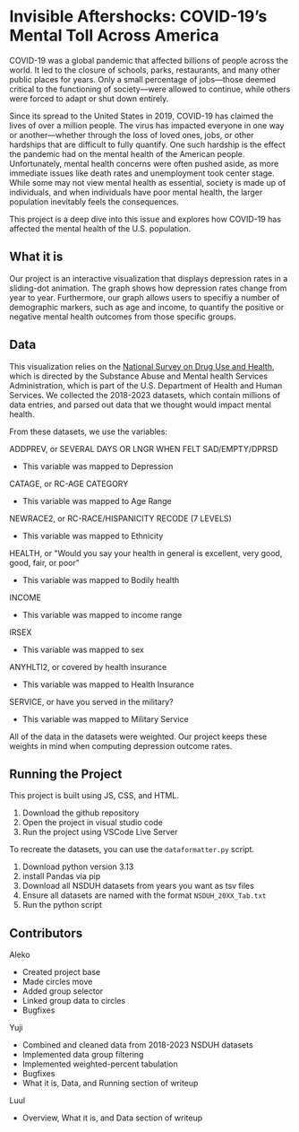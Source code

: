 # Invisible Aftershocks: COVID-19’s Mental Toll Across America

COVID-19 was a global pandemic that affected billions of people across the world. It led to the closure of schools, parks, restaurants, and many other public places for years. Only a small percentage of jobs—those deemed critical to the functioning of society—were allowed to continue, while others were forced to adapt or shut down entirely.

Since its spread to the United States in 2019, COVID-19 has claimed the lives of over a million people. The virus has impacted everyone in one way or another—whether through the loss of loved ones, jobs, or other hardships that are difficult to fully quantify.
One such hardship is the effect the pandemic had on the mental health of the American people. Unfortunately, mental health concerns were often pushed aside, as more immediate issues like death rates and unemployment took center stage. While some may not view mental health as essential, society is made up of individuals, and when individuals have poor mental health, the larger population inevitably feels the consequences.

This project is a deep dive into this issue and explores how COVID-19 has affected the mental health of the U.S. population.

## What it is

Our project is an interactive visualization that displays depression rates in a sliding-dot animation. The graph shows how depression rates change from year to year. Furthermore, our graph allows users to specifiy a number of demographic markers, such as age and income, to quantify the positive or negative mental health outcomes from those specific groups.

## Data

This visualization relies on the [National Survey on Drug Use and Health](https://www.samhsa.gov/data/data-we-collect/nsduh-national-survey-drug-use-and-health/datafiles), which is directed by the Substance Abuse and Mental health Services Administration, which is part of the U.S. Department of Health and Human Services. We collected the 2018-2023 datasets, which contain millions of data entries, and parsed out data that we thought would impact mental health.

From these datasets, we use the variables:

ADDPREV, or SEVERAL DAYS OR LNGR WHEN FELT SAD/EMPTY/DPRSD
* This variable was mapped to Depression

CATAGE, or RC-AGE CATEGORY
* This variable was mapped to Age Range

NEWRACE2, or RC-RACE/HISPANICITY RECODE (7 LEVELS)
* This variable was mapped to Ethnicity

HEALTH, or "Would you say your health in general is excellent, very good, good, fair, or poor"
* This variable was mapped to Bodily health

INCOME
* This variable was mapped to income range

IRSEX 
* This variable was mapped to sex

ANYHLTI2, or covered by health insurance
* This variable was mapped to Health Insurance

SERVICE, or have you served in the military?
* This variable was mapped to Military Service

All of the data in the datasets were weighted. Our project keeps these weights in mind when computing depression outcome rates.

## Running the Project
This project is built using JS, CSS, and HTML.
1. Download the github repository
2. Open the project in visual studio code
3. Run the project using VSCode Live Server

To recreate the datasets, you can use the `dataformatter.py` script.
1. Download python version 3.13
2. install Pandas via pip
3. Download all NSDUH datasets from years you want as tsv files
4. Ensure all datasets are named with the format `NSDUH_20XX_Tab.txt`
5. Run the python script

## Contributors
Aleko
- Created project base
- Made circles move
- Added group selector
- Linked group data to circles
- Bugfixes

Yuji
- Combined and cleaned data from 2018-2023 NSDUH datasets
- Implemented data group filtering
- Implemented weighted-percent tabulation
- Bugfixes
- What it is, Data, and Running section of writeup

Luul
- Overview, What it is, and Data section of writeup